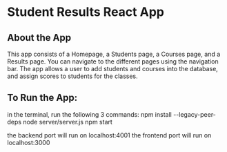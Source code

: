 # Student Results React App
## About the App
This app consists of a Homepage, a Students page, a Courses page, and a Results page. You can navigate to the different pages using the navigation bar. The app allows a user to add students and courses into the database, and assign scores to students for the classes.

## To Run the App:
in the terminal, run the following 3 commands:
npm install --legacy-peer-deps
node server/server.js
npm start

the backend port will run on localhost:4001
the frontend port will run on localhost:3000
